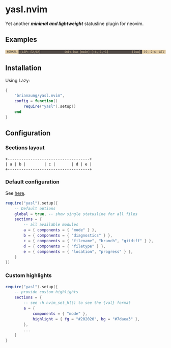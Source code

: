 # yasl.nvim

Yet another ***minimal and lightweight*** statusline plugin for neovim.

## Examples
![screenshot of statusline with custom colors](./examples/screenshot1.png)

## Installation
Using Lazy:
```lua
{
    "brianaung/yasl.nvim",
    config = function()
        require("yasl").setup()
    end
}
```

## Configuration
### Sections layout
```
+------------------------------------+
| a | b |        | c |       | d | e |
+------------------------------------+
```

### Default configuration
See [here](https://github.com/brianaung/yasl.nvim/blob/main/lua/yasl/default.lua).
```lua
require("yasl").setup({
    -- Default options
    global = true, -- show single statusline for all files
    sections = {
        -- all available modules
        a = { components = { "mode" } },
        b = { components = { "diagnostics" } },
        c = { components = { "filename", "branch", "gitdiff" } },
        d = { components = { "filetype" } },
        e = { components = { "location", "progress" } },
    }
})
```

### Custom highlights
```lua
require("yasl").setup({
    -- provide custom highlights
    sections = {
        -- see :h nvim_set_hl() to see the {val} format
        a = { 
            components = { "mode" }, 
            highlight = { fg = "#202020", bg = "#7daea3" },
        },
        ...
    }
}
```

